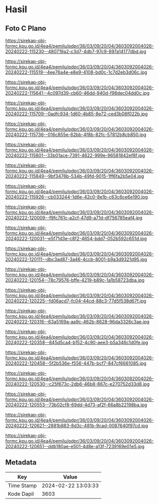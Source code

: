 # Hasil

## Foto C Plano

https://sirekap-obj-formc.kpu.go.id/4ea4/pemilu/pdpr/36/03/09/20/04/3603092004026-20240222-115230--480719a2-c3d7-4db7-97c9-897a14177dbd.jpg

https://sirekap-obj-formc.kpu.go.id/4ea4/pemilu/pdpr/36/03/09/20/04/3603092004026-20240222-115519--4ee76a4e-e8e9-4108-bd0c-1c7d2eb3d06c.jpg

https://sirekap-obj-formc.kpu.go.id/4ea4/pemilu/pdpr/36/03/09/20/04/3603092004026-20240222-115641--4c097d39-cb60-46dd-940d-f98dec04dd0c.jpg

https://sirekap-obj-formc.kpu.go.id/4ea4/pemilu/pdpr/36/03/09/20/04/3603092004026-20240222-115709--0adfc934-1d60-4b85-8e72-ced3b08f022b.jpg

https://sirekap-obj-formc.kpu.go.id/4ea4/pemilu/pdpr/36/03/09/20/04/3603092004026-20240222-115736--016c855e-62bb-4f8b-82fc-57812b8cb850.jpg

https://sirekap-obj-formc.kpu.go.id/4ea4/pemilu/pdpr/36/03/09/20/04/3603092004026-20240222-115801--33b01ace-7391-4622-999e-96581842ef8f.jpg

https://sirekap-obj-formc.kpu.go.id/4ea4/pemilu/pdpr/36/03/09/20/04/3603092004026-20240222-115849--9bf3476b-534b-49fd-9015-1ff6fa2b5e04.jpg

https://sirekap-obj-formc.kpu.go.id/4ea4/pemilu/pdpr/36/03/09/20/04/3603092004026-20240222-115926--cb033244-1d6e-42c0-8e1b-c63c6ce6e190.jpg

https://sirekap-obj-formc.kpu.go.id/4ea4/pemilu/pdpr/36/03/09/20/04/3603092004026-20240222-120009--f9fc761c-a2cf-47d9-a71d-df756785eaf4.jpg

https://sirekap-obj-formc.kpu.go.id/4ea4/pemilu/pdpr/36/03/09/20/04/3603092004026-20240222-120031--e5f71d3e-c8f2-4654-bdd7-052b592c651d.jpg

https://sirekap-obj-formc.kpu.go.id/4ea4/pemilu/pdpr/36/03/09/20/04/3603092004026-20240222-120111--dbc3ad87-3a46-4ccb-8001-b9a3d9321d95.jpg

https://sirekap-obj-formc.kpu.go.id/4ea4/pemilu/pdpr/36/03/09/20/04/3603092004026-20240222-120154--78c79576-bffe-4219-b89c-1a1b58723dba.jpg

https://sirekap-obj-formc.kpu.go.id/4ea4/pemilu/pdpr/36/03/09/20/04/3603092004026-20240222-120225--fd06acd7-fc04-44cd-88c3-77d5f538d67f.jpg

https://sirekap-obj-formc.kpu.go.id/4ea4/pemilu/pdpr/36/03/09/20/04/3603092004026-20240222-120316--63a5169a-aa9c-462b-8628-96da3326c3ae.jpg

https://sirekap-obj-formc.kpu.go.id/4ea4/pemilu/pdpr/36/03/09/20/04/3603092004026-20240222-120358--845d5ca4-b152-4c90-aee3-b5a346c1d0fe.jpg

https://sirekap-obj-formc.kpu.go.id/4ea4/pemilu/pdpr/36/03/09/20/04/3603092004026-20240222-120458--5f2b536e-f556-447b-bcf7-847cf6661085.jpg

https://sirekap-obj-formc.kpu.go.id/4ea4/pemilu/pdpr/36/03/09/20/04/3603092004026-20240222-120530--c25f673c-2db6-46b8-867c-e270752d33d8.jpg

https://sirekap-obj-formc.kpu.go.id/4ea4/pemilu/pdpr/36/03/09/20/04/3603092004026-20240222-120553--73b02cf8-69dd-4d73-af2f-66a8b22198ba.jpg

https://sirekap-obj-formc.kpu.go.id/4ea4/pemilu/pdpr/36/03/09/20/04/3603092004026-20240222-120621--2881b883-8d3c-481b-9cad-0087640f97cd.jpg

https://sirekap-obj-formc.kpu.go.id/4ea4/pemilu/pdpr/36/03/09/20/04/3603092004026-20240222-120651--ddb180ae-e501-4d8e-a13f-7239169e01e5.jpg


## Metadata

| Key        | Value               |
| ---------- | ------------------- |
| Time Stamp | 2024-02-22 13:03:33 |
| Kode Dapil | 3603                |



